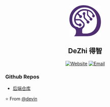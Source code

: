 <p align="center">
 <img width="100px" src="./public/logo.png" align="center" alt="Github Readme Stats" />
 <h2 align="center">DeZhi 得智</h2>
</p>

<p align="center">
<a href="https://devin.wang" target="_blank"><img alt="Website" src="https://img.shields.io/badge/Website-www.devin.wang-blue?style=flat&logo=google-chrome"></a>
<a href="https://wzh.devin@gmail.com"><img alt="Email" src="https://img.shields.io/badge/wzh.devin@gmail.com-blue?style=flat&logo=gmail"></a>
</p>

### Github Repos

- [后端仓库](https://github.com/wzh-devin/dezhi-backend)

⭐️ From [@devin](https://github.com/wzh-devin)
